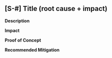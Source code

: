 ## [S-#] Title (root cause + impact)

**Description**

**Impact**

**Proof of Concept**

**Recommended Mitigation**
